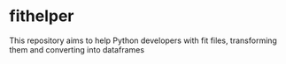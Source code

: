 # fithelper
This repository aims to help Python developers with fit files, transforming them and converting into dataframes
